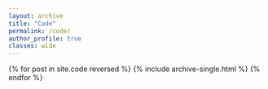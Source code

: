 ```yaml
---
layout: archive
title: "Code"
permalink: /code/
author_profile: true
classes: wide
---
```


{% for post in site.code reversed %}
  {% include archive-single.html %}
{% endfor %}